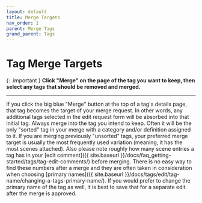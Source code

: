 ```yaml
---
layout: default
title: Merge Targets
nav_order: 1
parent: Merge Tags
grand_parent: Tags
---
```


# Tag Merge Targets

{: .important }
**Click "Merge" on the page of the tag you want to keep, then select any tags that should be removed and merged.**

---

If you click the big blue "Merge" button at the top of a tag's details page, that tag becomes the target of your merge request. In other words, any additional tags selected in the edit request form will be absorbed into that initial tag. Always merge into the tag you intend to keep. Often it will be the only "sorted" tag in your merge with a category and/or definition assigned to it. If you are merging previously "unsorted" tags, your preferred merge target is usually the most frequently used variation (meaning, it has the most scenes attached). Also please note roughly how many scene entries a tag has in your [edit comment]({{ site.baseurl }}/docs/faq_getting-started/tags/tag-edit-comments/) before merging. There is no easy way to find these numbers after a merge and they are often taken in consideration when choosing [primary names]({{ site.baseurl }}/docs/tags/edit/tag-name/changing-a-tags-primary-name/). If you would prefer to change the primary name of the tag as well, it is best to save that for a separate edit after the merge is approved.
